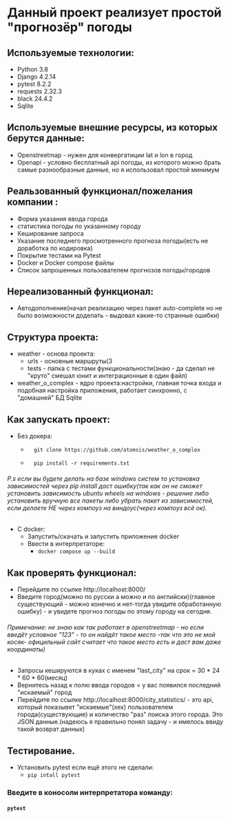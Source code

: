 # Данный проект реализует простой "прогнозёр" погоды
## Используемые технологии:
- Python 3.8
- Django 4.2.14
- pytest 8.2.2
- requests 2.32.3
- black 24.4.2
- Sqlite
## Используемые внешние ресурсы, из которых берутся данные:
- Openstreetmap - нужен для конвергатиции lat и lon в город
- Openapi - условно бесплатный api погоды, из которого можно брать самые разнообразные данные, но я использовал простой минимум

## Реальзованный функционал/пожелания компании :
- Форма указания ввода города
- статистика погоды по указанному городу
- Кеширование запроса
- Указание последнего просмотренного прогноза погоды(есть не доработка по кодировка)
- Покрытие тестами на Pytest
- Docker и Docker compose файлы
- Список запрошенных пользователем прогнозов погоды/городов
## Нереализованный функционал:
- Автодополнение(начал реализацию через пакет auto-complete но не было возможности доделать - выдовал какие-то странные ошибки) 
## Структура проекта:
- weather - основа проекта:
  - urls - основные маршруты(3
  - tests - папка с тестами функциональности(знаю - да сделал не "круто" смешал юнит и интеграционные в один файл)
- weather_o_complex - ядро проекта:настройки, главная точка входа и подобная настройка приложения, работает синхронно, с "домашней" БД Sqlite
## Как запускать проект:
- Без докера:
  - ```
      git clone https://github.com/atomsis/weather_o_complex
    ```
  - ```
      pip install -r requirements.txt
    ```
###### P.s если вы будете делать на базе windows систем то установка зависимостей через pip install даст ошибку(так как он не сможет установить зависимость ubuntu wheels на windows - решение либо установить вручную все пакеты либо убрать пакет из зависимостей, если делаете НЕ через компоуз на виндоус(через компоуз всё ок).
- С docker:
  - Запустить/скачать и запустить приложение docker 
  - Ввести в интерпретаторе:
    - ```docker compose up --build```
## Как проверять функционал:
- Перейдите по ссылке http://localhost:8000/
- Введите город(можно по русски а можно и по английски)(главное существующий - можно конечно и нет-тогда увидите обработанную ошибку) - и увидете прогноз погоды по этому городу на сегодня.
###### Примечание: не знаю как так работает в openstreetmap - но если введёт условное "123" - то он найдёт такое место -так что это не мой косяк- официльный сайт считает что такое место есть и даст вам даже координаты)
- Запросы кешируются в куках с именем "last_city" на срок = 30 * 24 * 60 * 60(месяц)
- Вернитесь назад к полю ввода городов = у вас появился последний "искаемый" город
- Перейдите по ссылке http://localhost:8000/city_statistics/ - это api, который показывет "искаемые"(xex) пользователем города(существующие) и количество "раз" поиска этого города. Это JSON данные.(надеюсь я правильно понял задачу - и имелось ввиду такой возврат данных)
## Тестирование.
- Установить pytest если ещё этого не сделали:
  - ``` pip intall pytest ```
### Введите в коносоли интерпретатора команду:
#### ``` pytest ```
